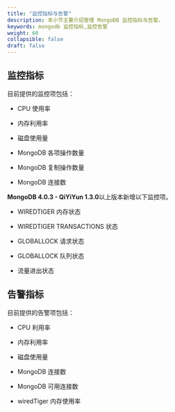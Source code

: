 ```yaml
---
title: "监控指标与告警"
description: 本小节主要介绍管理 MongoDB 监控指标与告警。 
keywords: mongodb 监控指标,监控告警 
weight: 60
collapsible: false
draft: false
---
```




## 监控指标

目前提供的监控项包括：

- CPU 使用率

- 内存利用率

- 磁盘使用量

- MongoDB 各项操作数量

- MongoDB 复制操作数量

- MongoDB 连接数

**MongoDB 4.0.3 - QiYiYun 1.3.0**以上版本新增以下监控项。

- WIREDTIGER 内存状态

- WIREDTIGER TRANSACTIONS 状态

- GLOBALLOCK 请求状态

- GLOBALLOCK 队列状态

- 流量进出状态 

## 告警指标

目前提供的告警项包括：

- CPU 利用率

- 内存利用率

- 磁盘使用量

- MongoDB 连接数

- MongoDB 可用连接数

- wiredTiger 内存使用率
